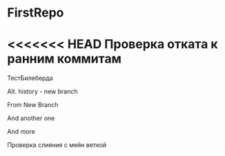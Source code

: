 # FirstRepo
<<<<<<< HEAD
Проверка отката к ранним коммитам
=======
ТестБилеберда


Alt. history - new branch

From New Branch

And another one

And more


Проверка слияния с мейн веткой